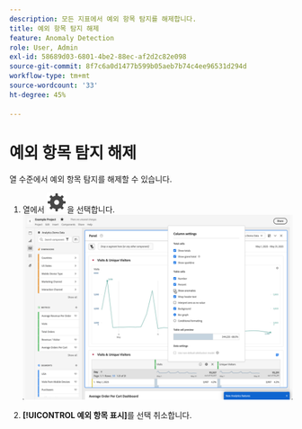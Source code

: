 ```yaml
---
description: 모든 지표에서 예외 항목 탐지를 해제합니다.
title: 예외 항목 탐지 해제
feature: Anomaly Detection
role: User, Admin
exl-id: 58689d03-6801-4be2-88ec-af2d2c82e098
source-git-commit: 8f7c6a0d1477b599b05aeb7b74c4ee96531d294d
workflow-type: tm+mt
source-wordcount: '33'
ht-degree: 45%

---
```


# 예외 항목 탐지 해제

열 수준에서 예외 항목 탐지를 해제할 수 있습니다.

1. 열에서 ![설정](/help/assets/icons/Setting.svg)을 선택합니다.
   ![](assets/turn-off-anomalies.png)

1. **[!UICONTROL 예외 항목 표시]**&#x200B;를 선택 취소합니다.


